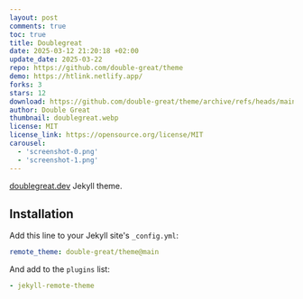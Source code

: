 ```yaml
---
layout: post
comments: true
toc: true
title: Doublegreat
date: 2025-03-12 21:20:18 +02:00
update_date: 2025-03-22
repo: https://github.com/double-great/theme
demo: https://htlink.netlify.app/
forks: 3
stars: 12
download: https://github.com/double-great/theme/archive/refs/heads/main.zip
author: Double Great
thumbnail: doublegreat.webp
license: MIT
license_link: https://opensource.org/license/MIT
carousel:
  - 'screenshot-0.png'
  - 'screenshot-1.png'
---
```


[doublegreat.dev](https://doublegreat.dev) Jekyll theme.

## Installation

Add this line to your Jekyll site's `_config.yml`:

```yaml
remote_theme: double-great/theme@main
```

And add to the `plugins` list:

```yaml
- jekyll-remote-theme
```
